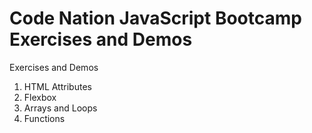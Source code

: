 # Code Nation JavaScript Bootcamp Exercises and Demos

Exercises and Demos

1. HTML Attributes
2. Flexbox
3. Arrays and Loops
4. Functions
